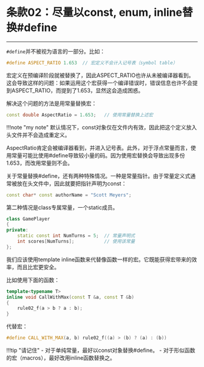 # 条款02：尽量以const, enum, inline替换#define

---

`#define`并不被视为语言的一部分。比如：

```c++
#define ASPECT_RATIO 1.653	// 宏定义不会计入记号表（symbol table）
```

宏定义在预编译阶段就被替换了，因此ASPECT_RATIO也许从未被编译器看到。这会导致这样的问题：如果运用这个宏获得一个编译错误时，错误信息也许不会提到ASPECT_RATIO，而提到了1.653，显然这会造成困惑。

解决这个问题的方法是用常量替换宏：

```c++
const double AspectRatio = 1.653;	// 使用常量替换上述宏
```

!!!note "my note"
	默认情况下，const对象仅在文件内有效，因此把这个定义放入头文件并不会造成重定义。

AspectRatio肯定会被编译器看到，并进入记号表。此外，对于浮点常量而言，使用常量可能比使用#define导致较小量的码。因为使用宏替换会导致出现多份1.653，而改用常量则不会。

关于常量替换#define，还有两种特殊情况。一种是常量指针。由于常量定义式通常被放在头文件中，因此就要把指针声明为const：

```c++
const char* const authorName = "Scott Meyers";
```

第二种情况是class专属常量，一个static成员。

```c++
class GamePlayer
{
private:
	static const int NumTurns = 5;	// 常量声明式
	int scores[NumTurns];			// 使用该常量
};
```

我们应该使用template inline函数来代替像函数一样的宏。它既能获得宏带来的效率，而且比宏更安全。

比如使用下面的函数：

```c++
template<typename T>
inline void CallWithMax(const T &a, const T &b)
{
	rule02_f(a > b ? a : b);
}
```

代替宏：

```c++
#define CALL_WITH_MAX(a, b) rule02_f((a) > (b) ? (a) : (b))
```

!!!tip "请记住"
	- 对于单纯常量，最好以const对象替换#define。
	- 对于形似函数的宏（macros），最好改用inline函数替换之。